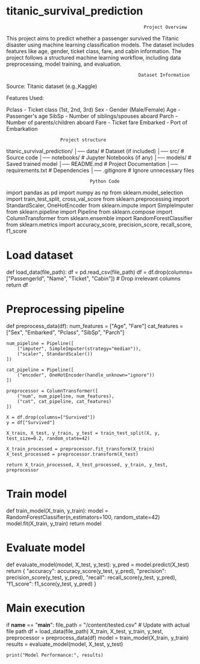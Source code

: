# titanic_survival_prediction

                                                       Project Overview

This project aims to predict whether a passenger survived the Titanic disaster using machine learning classification models. The dataset includes features like age, gender, ticket class, fare, and cabin information. The project follows a structured machine learning workflow, including data preprocessing, model training, and evaluation.

                                                     Dataset Information

Source: Titanic dataset (e.g.,Kaggle)

Features Used:

Pclass - Ticket class (1st, 2nd, 3rd)
Sex - Gender (Male/Female)
Age - Passenger's age
SibSp - Number of siblings/spouses aboard
Parch - Number of parents/children aboard
Fare - Ticket fare
Embarked - Port of Embarkation

                        Project structure

titanic_survival_prediction/
│── data/                  # Dataset (if included)
│── src/                   # Source code
│── notebooks/             # Jupyter Notebooks (if any)
│── models/                # Saved trained model
│── README.md              # Project Documentation
│── requirements.txt       # Dependencies
│── .gitignore             # Ignore unnecessary files


                                   Python Code

import pandas as pd
import numpy as np
from sklearn.model_selection import train_test_split, cross_val_score
from sklearn.preprocessing import StandardScaler, OneHotEncoder
from sklearn.impute import SimpleImputer
from sklearn.pipeline import Pipeline
from sklearn.compose import ColumnTransformer
from sklearn.ensemble import RandomForestClassifier
from sklearn.metrics import accuracy_score, precision_score, recall_score, f1_score
# Load dataset
def load_data(file_path):
    df = pd.read_csv(file_path)
    df = df.drop(columns=["PassengerId", "Name", "Ticket", "Cabin"])  # Drop irrelevant columns
    return df
# Preprocessing pipeline
def preprocess_data(df):
    num_features = ["Age", "Fare"]
    cat_features = ["Sex", "Embarked", "Pclass", "SibSp", "Parch"]

    num_pipeline = Pipeline([
        ("imputer", SimpleImputer(strategy="median")),
        ("scaler", StandardScaler())
    ])

    cat_pipeline = Pipeline([
        ("encoder", OneHotEncoder(handle_unknown="ignore"))
    ])

    preprocessor = ColumnTransformer([
        ("num", num_pipeline, num_features),
        ("cat", cat_pipeline, cat_features)
    ])

    X = df.drop(columns=["Survived"])
    y = df["Survived"]

    X_train, X_test, y_train, y_test = train_test_split(X, y, test_size=0.2, random_state=42)

    X_train_processed = preprocessor.fit_transform(X_train)
    X_test_processed = preprocessor.transform(X_test)

    return X_train_processed, X_test_processed, y_train, y_test, preprocessor
# Train model
def train_model(X_train, y_train):
    model = RandomForestClassifier(n_estimators=100, random_state=42)
    model.fit(X_train, y_train)
    return model
# Evaluate model
def evaluate_model(model, X_test, y_test):
    y_pred = model.predict(X_test)
    return {
        "accuracy": accuracy_score(y_test, y_pred),
        "precision": precision_score(y_test, y_pred),
        "recall": recall_score(y_test, y_pred),
        "f1_score": f1_score(y_test, y_pred)
    }
# Main execution
if __name__ == "__main__":
    file_path = "/content/tested.csv"  # Update with actual file path
    df = load_data(file_path)
    X_train, X_test, y_train, y_test, preprocessor = preprocess_data(df)
    model = train_model(X_train, y_train)
    results = evaluate_model(model, X_test, y_test)

    print("Model Performance:", results)






